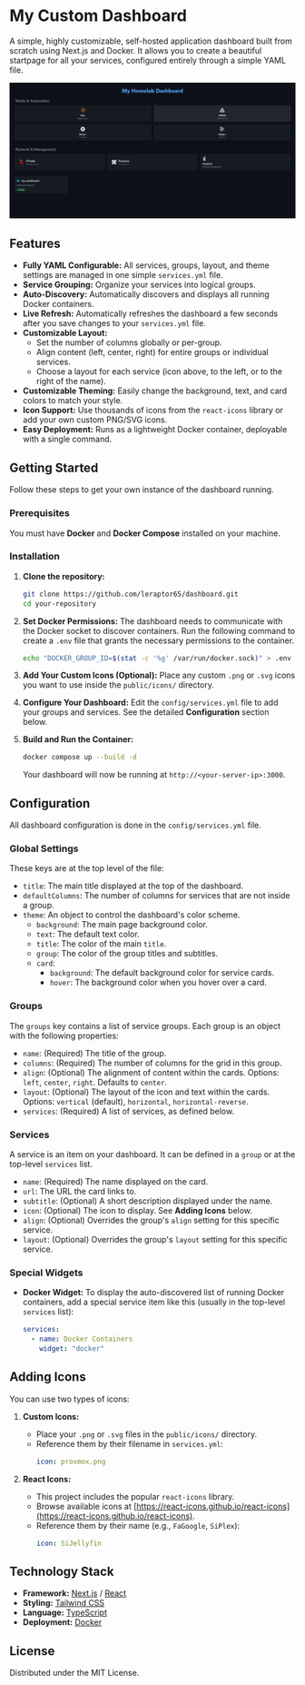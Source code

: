 # My Custom Dashboard

A simple, highly customizable, self-hosted application dashboard built from scratch using Next.js and Docker. It allows you to create a beautiful startpage for all your services, configured entirely through a simple YAML file.

![Dashboard Screenshot](https://github.com/leraptor65/dashboard/blob/main/screenshot.png)

## Features

-   **Fully YAML Configurable:** All services, groups, layout, and theme settings are managed in one simple `services.yml` file.
-   **Service Grouping:** Organize your services into logical groups.
-   **Auto-Discovery:** Automatically discovers and displays all running Docker containers.
-   **Live Refresh:** Automatically refreshes the dashboard a few seconds after you save changes to your `services.yml` file.
-   **Customizable Layout:**
    -   Set the number of columns globally or per-group.
    -   Align content (left, center, right) for entire groups or individual services.
    -   Choose a layout for each service (icon above, to the left, or to the right of the name).
-   **Customizable Theming:** Easily change the background, text, and card colors to match your style.
-   **Icon Support:** Use thousands of icons from the `react-icons` library or add your own custom PNG/SVG icons.
-   **Easy Deployment:** Runs as a lightweight Docker container, deployable with a single command.

## Getting Started

Follow these steps to get your own instance of the dashboard running.

### Prerequisites

You must have **Docker** and **Docker Compose** installed on your machine.

### Installation

1.  **Clone the repository:**
    ```bash
    git clone https://github.com/leraptor65/dashboard.git
    cd your-repository
    ```

2.  **Set Docker Permissions:**
    The dashboard needs to communicate with the Docker socket to discover containers. Run the following command to create a `.env` file that grants the necessary permissions to the container.
    ```bash
    echo "DOCKER_GROUP_ID=$(stat -c '%g' /var/run/docker.sock)" > .env
    ```

3.  **Add Your Custom Icons (Optional):**
    Place any custom `.png` or `.svg` icons you want to use inside the `public/icons/` directory.

4.  **Configure Your Dashboard:**
    Edit the `config/services.yml` file to add your groups and services. See the detailed **Configuration** section below.

5.  **Build and Run the Container:**
    ```bash
    docker compose up --build -d
    ```
    Your dashboard will now be running at `http://<your-server-ip>:3000`.

## Configuration

All dashboard configuration is done in the `config/services.yml` file.

### Global Settings

These keys are at the top level of the file:

-   `title`: The main title displayed at the top of the dashboard.
-   `defaultColumns`: The number of columns for services that are not inside a group.
-   `theme`: An object to control the dashboard's color scheme.
    -   `background`: The main page background color.
    -   `text`: The default text color.
    -   `title`: The color of the main `title`.
    -   `group`: The color of the group titles and subtitles.
    -   `card`:
        -   `background`: The default background color for service cards.
        -   `hover`: The background color when you hover over a card.

### Groups

The `groups` key contains a list of service groups. Each group is an object with the following properties:

-   `name`: (Required) The title of the group.
-   `columns`: (Required) The number of columns for the grid in this group.
-   `align`: (Optional) The alignment of content within the cards. Options: `left`, `center`, `right`. Defaults to `center`.
-   `layout`: (Optional) The layout of the icon and text within the cards. Options: `vertical` (default), `horizontal`, `horizontal-reverse`.
-   `services`: (Required) A list of services, as defined below.

### Services

A service is an item on your dashboard. It can be defined in a `group` or at the top-level `services` list.

-   `name`: (Required) The name displayed on the card.
-   `url`: The URL the card links to.
-   `subtitle`: (Optional) A short description displayed under the name.
-   `icon`: (Optional) The icon to display. See **Adding Icons** below.
-   `align`: (Optional) Overrides the group's `align` setting for this specific service.
-   `layout`: (Optional) Overrides the group's `layout` setting for this specific service.

### Special Widgets

-   **Docker Widget:** To display the auto-discovered list of running Docker containers, add a special service item like this (usually in the top-level `services` list):
    ```yaml
    services:
      - name: Docker Containers
        widget: "docker"
    ```

## Adding Icons

You can use two types of icons:

1.  **Custom Icons:**
    -   Place your `.png` or `.svg` files in the `public/icons/` directory.
    -   Reference them by their filename in `services.yml`:
        ```yaml
        icon: proxmox.png
        ```

2.  **React Icons:**
    -   This project includes the popular `react-icons` library.
    -   Browse available icons at [https://react-icons.github.io/react-icons](https://react-icons.github.io/react-icons).
    -   Reference them by their name (e.g., `FaGoogle`, `SiPlex`):
        ```yaml
        icon: SiJellyfin
        ```

## Technology Stack

-   **Framework:** [Next.js](https://nextjs.org/) / [React](https://reactjs.org/)
-   **Styling:** [Tailwind CSS](https://tailwindcss.com/)
-   **Language:** [TypeScript](https://www.typescriptlang.org/)
-   **Deployment:** [Docker](https://www.docker.com/)

## License

Distributed under the MIT License.
